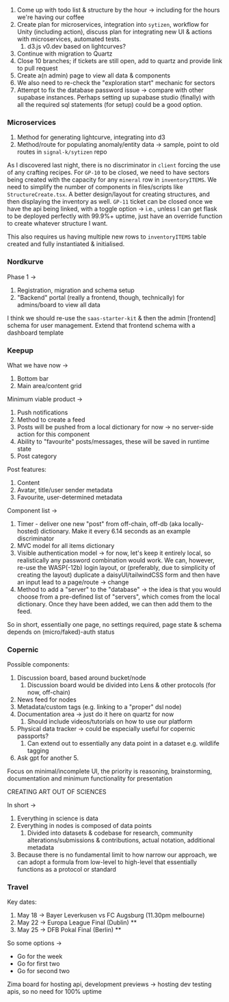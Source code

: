 1. Come up with todo list & structure by the hour -> including for the hours we're having our coffee
5. Create plan for microservices, integration into `sytizen`, workflow for Unity (including action), discuss plan for integrating new UI & actions with microservices, automated tests.
	1. d3.js v0.dev based on lightcurves?
6. Continue with migration to Quartz
7. Close 10 branches; if tickets are still open, add to quartz and provide link to pull request
8. Create a(n admin) page to view all data & components
9. We also need to re-check the "exploration start" mechanic for sectors
10. Attempt to fix the database password issue -> compare with other supabase instances. Perhaps setting up supabase studio (finally) with all the required sql statements (for setup) could be a good option.

### Microservices
1. Method for generating lightcurve, integrating into d3
2. Method/route for populating anomaly/entity data -> sample, point to old routes in `signal-k/sytizen` repo

As I discovered last night, there is no discriminator in `client` forcing the use of any crafting recipes. For `GP-10` to be closed, we need to have sectors being created with the capacity for any `mineral` row in `inventoryITEMS`. We need to simplify the number of components in files/scripts like `StructureCreate.tsx`. A better design/layout for creating structures, and then displaying the inventory as well. `GP-11` ticket can be closed once we have the api being linked, with a toggle option -> i.e., unless I can get flask to be deployed perfectly with 99.9%+ uptime, just have an override function to create whatever structure I want.

This also requires us having multiple new rows to `inventoryITEMS` table created and fully instantiated & initialised. 

### Nordkurve
Phase 1 ->
1. Registration, migration and schema setup
2. "Backend" portal (really a frontend, though, technically) for admins/board to view all data

I think we should re-use the `saas-starter-kit` & then the admin [frontend] schema for user management. Extend that frontend schema with a dashboard template

### Keepup
What we have now ->
1. Bottom bar
2. Main area/content grid

Minimum viable product ->
1. Push notifications
2. Method to create a feed
3. Posts will be pushed from a local dictionary for now -> no server-side action for this component
4. Ability to "favourite" posts/messages, these will be saved in runtime state
5. Post category

Post features:
1. Content
2. Avatar, title/user sender metadata
3. Favourite, user-determined metadata

Component list ->
1. Timer - deliver one new "post" from off-chain, off-db (aka locally-hosted) dictionary. Make it every 6.14 seconds as an example discriminator
2. MVC model for all items dictionary
3. Visible authentication model -> for now, let's keep it entirely local, so realistically any password combination would work. We can, however, re-use the WASP(-12b) login layout, or (preferably, due to simplicity of creating the layout) duplicate a daisyUI/tailwindCSS form and then have an input lead to a page/route -> change
4. Method to add a "server" to the "database" -> the idea is that you would choose from a pre-defined list of "servers", which comes from the local dictionary. Once they have been added, we can then add them to the feed.

So in short, essentially one page, no settings required, page state & schema depends on (micro/faked)-auth status

### Copernic
Possible components:
1. Discussion board, based around bucket/node
	1. Discussion board would be divided into Lens & other protocols (for now, off-chain)
2. News feed for nodes
3. Metadata/custom tags (e.g. linking to a "proper" dsl node)
4. Documentation area -> just do it here on quartz for now
	1. Should include videos/tutorials on how to use our platform
5. Physical data tracker -> could be especially useful for copernic passports?
	1. Can extend out to essentially any data point in a dataset e.g. wildlife tagging
6. Ask gpt for another 5.

Focus on minimal/incomplete UI, the priority is reasoning, brainstorming, documentation and minimum functionality for presentation

CREATING ART OUT OF SCIENCES

In short ->
1. Everything in science is data
2. Everything in nodes is composed of data points
	1. Divided into datasets & codebase for research, community alterations/submissions & contributions, actual notation, additional metadata
3. Because there is no fundamental limit to how narrow our approach, we can adopt a formula from low-level to high-level that essentially functions as a protocol or standard



### Travel
Key dates:
1. May 18 -> Bayer Leverkusen vs FC Augsburg (11.30pm melbourne)
2. May 22 -> Europa League Final (Dublin) **
3. May 25 -> DFB Pokal Final (Berlin) **

So some options ->
* Go for the week
* Go for first two
* Go for second two

Zima board for hosting api, development previews -> hosting dev testing apis, so no need for 100% uptime